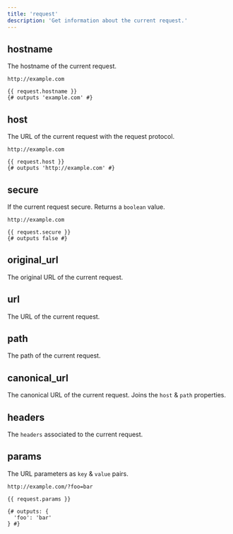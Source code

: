 ```yaml
---
title: 'request'
description: 'Get information about the current request.'
---
```


## hostname

The hostname of the current request.

`http://example.com`

```canvas {% process=false>
{{ request.hostname }}
{# outputs 'example.com' #}
```

## host

The URL of the current request with the request protocol.

`http://example.com`

```canvas {% process=false>
{{ request.host }}
{# outputs 'http://example.com' #}
```

## secure

If the current request secure. Returns a `boolean` value.

`http://example.com`

```canvas {% process=false>
{{ request.secure }}
{# outputs false #}
```

## original_url

The original URL of the current request.

## url

The URL of the current request.

## path

The path of the current request.

## canonical_url

The canonical URL of the current request. Joins the `host` & `path` properties.

## headers

The `headers` associated to the current request.

## params

The URL parameters as `key` & `value` pairs.

`http://example.com/?foo=bar`

```canvas {% process=false>
{{ request.params }}

{# outputs: {
  'foo': 'bar'
} #}
```
